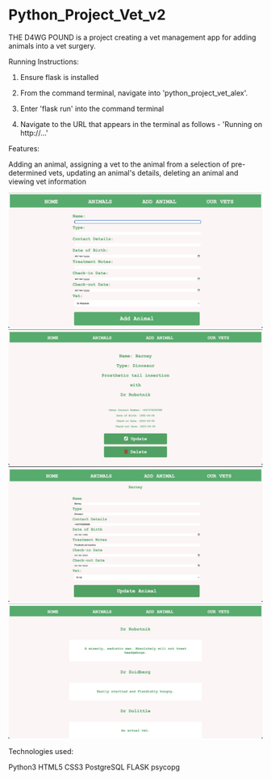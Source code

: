 # Python_Project_Vet_v2

THE D4WG POUND is a project creating a vet management app for adding animals into a vet surgery.

Running Instructions:

1. Ensure flask is installed

2. From the command terminal, navigate into 'python_project_vet_alex'.

3. Enter 'flask run' into the command terminal

4. Navigate to the URL that appears in the terminal as follows - 'Running on http://...'

Features:

Adding an animal, assigning a vet to the animal from a selection of pre-determined vets, updating an animal's details,
deleting an animal and viewing vet information

![Add Animal](<screenshots/Screenshot 2023-06-14 at 09.25.27.jpg>)
![Show Animal](<screenshots/Screenshot 2023-06-14 at 09.26.05.jpg>)
![Update Animal](<screenshots/Screenshot 2023-06-14 at 09.26.31.jpg>)
![Show Vets](<screenshots/Screenshot 2023-06-14 at 09.26.47.jpg>)

Technologies used:

Python3
HTML5
CSS3
PostgreSQL
FLASK
psycopg
